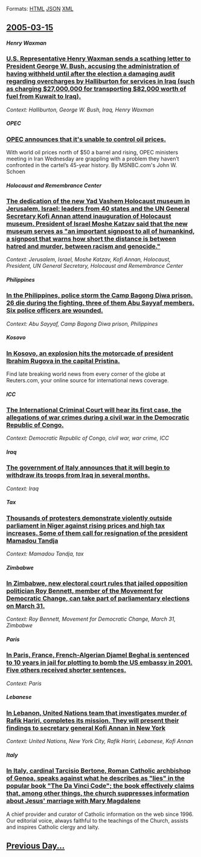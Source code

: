 
Formats: [HTML](2005/03/15/index.html)  [JSON](2005/03/15/index.json)  [XML](2005/03/15/index.xml)  

## [2005-03-15](/news/2005/03/15/index.md)

##### Henry Waxman
### [ U.S. Representative Henry Waxman sends a scathing letter to President George W. Bush, accusing the administration of having withheld until after the election a damaging audit regarding overcharges by Halliburton for services in Iraq (such as charging $27,000,000 for transporting $82,000 worth of fuel from Kuwait to Iraq). ](/news/2005/03/15/u-s-representative-henry-waxman-sends-a-scathing-letter-to-president-george-w-bush-accusing-the-administration-of-having-withheld-until.md)
_Context: Halliburton, George W. Bush, Iraq, Henry Waxman_

##### OPEC
### [ OPEC announces that it's unable to control oil prices. ](/news/2005/03/15/opec-announces-that-it-s-unable-to-control-oil-prices.md)
With world oil prices north of $50 a barrel and rising, OPEC ministers meeting in Iran Wednesday are grappling with a problem they haven&#8217;t confronted in the cartel&#8217;s 45-year history. By MSNBC.com&#39;s John W. Schoen

##### Holocaust and Remembrance Center
### [ The dedication of the new Yad Vashem Holocaust museum in Jerusalem, Israel: leaders from 40 states and the UN General Secretary Kofi Annan attend inauguration of Holocaust museum. President of Israel Moshe Katzav said that the new museum serves as "an important signpost to all of humankind, a signpost that warns how short the distance is between hatred and murder, between racism and genocide." ](/news/2005/03/15/the-dedication-of-the-new-yad-vashem-holocaust-museum-in-jerusalem-israel-leaders-from-40-states-and-the-un-general-secretary-kofi-annan.md)
_Context: Jerusalem, Israel, Moshe Katzav, Kofi Annan, Holocaust, President, UN General Secretary, Holocaust and Remembrance Center_

##### Philippines
### [ In the Philippines, police storm the Camp Bagong Diwa prison. 26 die during the fighting, three of them Abu Sayyaf members. Six police officers are wounded. ](/news/2005/03/15/in-the-philippines-police-storm-the-camp-bagong-diwa-prison-26-die-during-the-fighting-three-of-them-abu-sayyaf-members-six-police-offi.md)
_Context: Abu Sayyaf, Camp Bagong Diwa prison, Philippines_

##### Kosovo
### [ In Kosovo, an explosion hits the motorcade of president Ibrahim Rugova in the capital Pristina. ](/news/2005/03/15/in-kosovo-an-explosion-hits-the-motorcade-of-president-ibrahim-rugova-in-the-capital-pristina.md)
Find late breaking world news from every corner of the globe at Reuters.com, your online source for international news coverage.

##### ICC
### [ The International Criminal Court will hear its first case, the allegations of war crimes during a civil war in the Democratic Republic of Congo. ](/news/2005/03/15/the-international-criminal-court-will-hear-its-first-case-the-allegations-of-war-crimes-during-a-civil-war-in-the-democratic-republic-of-c.md)
_Context: Democratic Republic of Congo, civil war, war crime, ICC_

##### Iraq
### [ The government of Italy announces that it will begin to withdraw its troops from Iraq in several months. ](/news/2005/03/15/the-government-of-italy-announces-that-it-will-begin-to-withdraw-its-troops-from-iraq-in-several-months.md)
_Context: Iraq_

##### Tax
### [ Thousands of protesters demonstrate violently outside parliament in Niger against rising prices and high tax increases. Some of them call for resignation of the president Mamadou Tandja ](/news/2005/03/15/thousands-of-protesters-demonstrate-violently-outside-parliament-in-niger-against-rising-prices-and-high-tax-increases-some-of-them-call-f.md)
_Context: Mamadou Tandja, tax_

##### Zimbabwe
### [ In Zimbabwe, new electoral court rules that jailed opposition politician Roy Bennett, member of the Movement for Democratic Change, can take part of parliamentary elections on March 31. ](/news/2005/03/15/in-zimbabwe-new-electoral-court-rules-that-jailed-opposition-politician-roy-bennett-member-of-the-movement-for-democratic-change-can-tak.md)
_Context: Roy Bennett, Movement for Democratic Change, March 31, Zimbabwe_

##### Paris
### [ In Paris, France, French-Algerian Djamel Beghal is sentenced to 10 years in jail for plotting to bomb the US embassy in 2001. Five others received shorter sentences. ](/news/2005/03/15/in-paris-france-french-algerian-djamel-beghal-is-sentenced-to-10-years-in-jail-for-plotting-to-bomb-the-us-embassy-in-2001-five-others-r.md)
_Context: Paris_

##### Lebanese
### [ In Lebanon, United Nations team that investigates murder of Rafik Hariri, completes its mission. They will present their findings to secretary general Kofi Annan in New York ](/news/2005/03/15/in-lebanon-united-nations-team-that-investigates-murder-of-rafik-hariri-completes-its-mission-they-will-present-their-findings-to-secret.md)
_Context: United Nations, New York City, Rafik Hariri, Lebanese, Kofi Annan_

##### Italy
### [ In Italy, cardinal Tarcisio Bertone, Roman Catholic archbishop of Genoa, speaks against what he describes as "lies" in the popular book "The Da Vinci Code"; the book effectively claims that, among other things, the church suppresses information about Jesus' marriage with Mary Magdalene ](/news/2005/03/15/in-italy-cardinal-tarcisio-bertone-roman-catholic-archbishop-of-genoa-speaks-against-what-he-describes-as-lies-in-the-popular-book-th.md)
A chief provider and curator of Catholic information on the web since 1996. Our editorial voice, always faithful to the teachings of the Church, assists and inspires Catholic clergy and laity.

## [Previous Day...](/news/2005/03/14/index.md)

